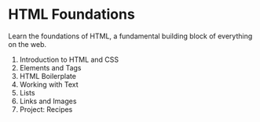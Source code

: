 # HTML Foundations

Learn the foundations of HTML, a fundamental building block of everything on the web.

1. Introduction to HTML and CSS
2. Elements and Tags
3. HTML Boilerplate
4. Working with Text
5. Lists
6. Links and Images
7. Project: Recipes
